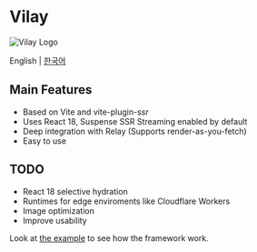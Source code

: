 # Vilay

![Vilay Logo](https://raw.githubusercontent.com/XiNiHa/vilay/main/packages/docs/public/logo.svg)

English | [한국어](README.ko.md)

## Main Features

- Based on Vite and vite-plugin-ssr
- Uses React 18, Suspense SSR Streaming enabled by default
- Deep integration with Relay (Supports render-as-you-fetch)
- Easy to use

## TODO

- React 18 selective hydration
- Runtimes for edge enviroments like Cloudflare Workers
- Image optimization
- Improve usability

Look at [the example](/packages/example) to see how the framework work.
